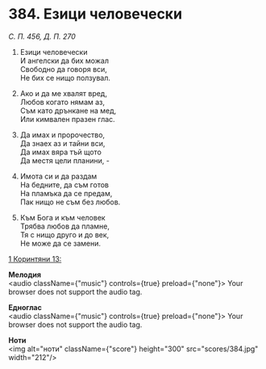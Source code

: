 # 384. Езици человечески

_С. П. 456, Д. П. 270_

1. Езици человечески  
И ангелски да бих можал  
Свободно да говоря вси,  
Не бих се нищо ползувал.  

2. Ако и да ме хвалят вред,  
Любов когато нямам аз,  
Съм като дрънкане на мед,  
Или кимвален празен глас.  

3. Да имах и пророчество,  
Да знаех аз и тайни вси,  
Да имах вяра тъй щото  
Да местя цели планини, -  

4. Имота си и да раздам  
На бедните, да съм готов  
На пламъка да се предам,  
Пак нищо не съм без любов.  

5. Към Бога и към человек  
Трябва любов да пламне,  
Тя с нищо друго и до век,  
Не може да се замени.

[1 Коринтяни 13:](http://biblia.bg/index.php?k=53&g=13&s=)

**Мелодия**  
<audio className={"music"} controls={true} preload={"none"}>
    <source src="mp3/384.mp3" type="audio/mpeg"/>
    Your browser does not support the audio tag.
</audio>

**Едноглас**  
<audio className={"music"} controls={true} preload={"none"}>
    <source src="transp/384.mp3" type="audio/mpeg"/>
    Your browser does not support the audio tag.
</audio>

**Ноти**  
<img alt="ноти" className={"score"} height="300" src="scores/384.jpg" width="212"/>
